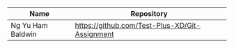 | Name       | Repository                           |
|------------|--------------------------------------|
| Ng Yu Ham Baldwin | https://github.com/Test-Plus-XD/Git-Assignment |
